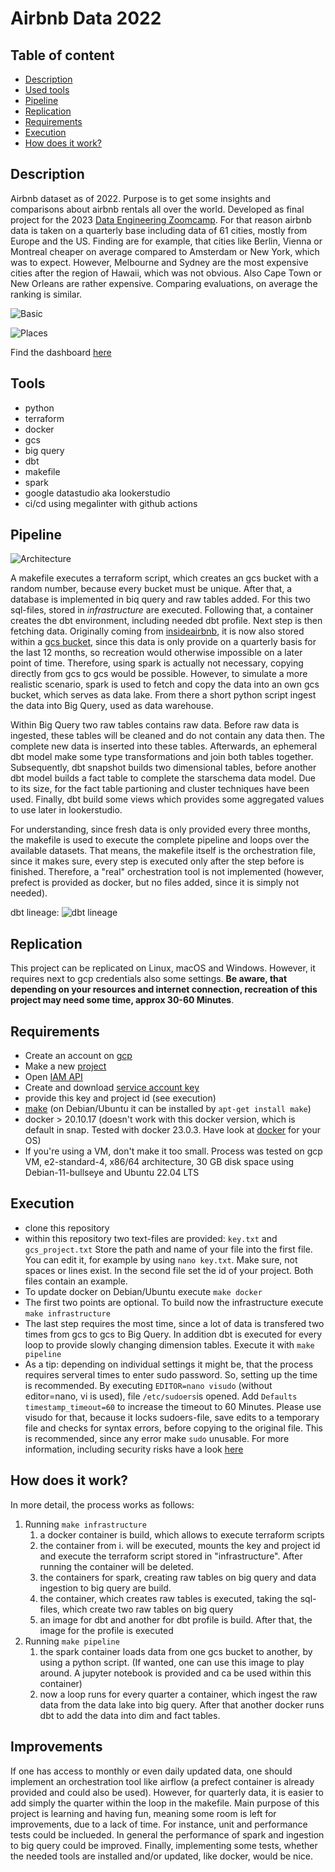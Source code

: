 # Airbnb Data 2022

## Table of content
 * [Description](#item-one)
 * [Used tools](#item-two)
 * [Pipeline](#item-three)
 * [Replication](#item-four)
 * [Requirements](#item-five)
 * [Execution](#item-six)
 * [How does it work?](#item-seven)

<!-- headings -->
<a id="item-one"></a>
## Description
Airbnb dataset as of 2022. Purpose is to get some insights and comparisons about airbnb rentals all over the world. Developed as final project for the 2023 [Data Engineering Zoomcamp](https://github.com/DataTalksClub/data-engineering-zoomcamp). For that reason airbnb data is taken on a quarterly base including data of 61 cities, mostly from Europe and the US. Finding are for example, that cities like Berlin, Vienna or Montreal cheaper on average compared to Amsterdam or New York, which was to expect. However, Melbourne and Sydney are the most expensive cities after the region of Hawaii, which was not obvious. Also Cape Town or New Orleans are rather expensive. Comparing evaluations, on average the ranking is similar.

![Basic](/graphic/basic.png)

![Places](/graphic/places.png)

Find the dashboard [here](https://lookerstudio.google.com/reporting/aca79280-10a6-416f-b3fe-c19d17f64bc5/page/2TtLD)
 
<a id="item-two"></a>
## Tools
 * python
 * terraform
 * docker
 * gcs
 * big query
 * dbt
 * makefile
 * spark
 * google datastudio aka lookerstudio
 * ci/cd using megalinter with github actions
 
<a id="item-three"></a>
## Pipeline
![Architecture](/graphic/architecture.png)

A makefile executes a terraform script, which creates an gcs bucket with a random number, because every bucket must be unique. After that, a database is implemented in biq query and raw tables added. For this two sql-files, stored in *infrastructure* are executed. Following that, a container creates the dbt environment, including needed dbt profile.
Next step is then fetching data. Originally coming from [insideairbnb](http://insideairbnb.com), it is now also stored within a [gcs bucket](https://storage.googleapis.com/airbnb_data_2022/), since this data is only provide on a quarterly basis for the last 12 months, so recreation would otherwise impossible on a later point of time. Therefore, using spark is actually not necessary, copying directly from gcs to gcs would be possible. However, to simulate a more realistic scenario, spark is used to fetch and copy the data into an own gcs bucket, which serves as data lake. From there a short python script ingest the data into Big Query, used as data warehouse.

Within Big Query two raw tables contains raw data. Before raw data is ingested, these tables will be cleaned and do not contain any data then. The complete new data is inserted into these tables. Afterwards, an ephemeral dbt model make some type transformations and join both tables together. Subsequently, dbt snapshot builds two dimensional tables, before another dbt model builds a fact table to complete the starschema data model. Due to its size, for the fact table partioning and cluster techniques have been used. Finally, dbt build some views which provides some aggregated values to use later in lookerstudio.

For understanding, since fresh data is only provided every three months, the makefile is used to execute the complete pipeline and loops over the available datasets. That means, the makefile itself is the orchestration file, since it makes sure, every step is executed only after the step before is finished. Therefore, a "real" orchestration tool is not implemented (however, prefect is provided as docker, but no files added, since it is simply not needed).

dbt lineage: 
![dbt lineage](/graphic/dbt.png)

<a id="item-four"></a>
## Replication
This project can be replicated on Linux, macOS and Windows. However, it requires next to gcp credentials also some settings. **Be aware, that depending on your resources and internet connection, recreation of this project may need some time, approx 30-60 Minutes**.

<a id="item-five"></a>
## Requirements
  * Create an account on [gcp](https://console.cloud.google.com)
  * Make a new [project](https://cloud.google.com/resource-manager/docs/creating-managing-projects)
  * Open [IAM API](https://console.cloud.google.com/flows/enableapi?apiid=iam.googleapis.com&redirect=https://console.cloud.google.com)
  * Create and download [service account key](https://cloud.google.com/iam/docs/keys-create-delete)
  * provide this key and project id (see execution)
  * [make](https://www.gnu.org/software/make/) (on Debian/Ubuntu it can be installed by `apt-get install make`)
  * docker > 20.10.17 (doesn't work with this docker version, which is default in snap. Tested with docker 23.0.3. Have look at [docker](https://docs.docker.com/engine/install/) for your OS)
  * If you're using a VM, don't make it too small. Process was tested on gcp VM, e2-standard-4, x86/64 architecture, 30 GB disk space using Debian-11-bullseye and Ubuntu 22.04 LTS
    
<a id="item-six"></a>
## Execution
 * clone this repository
 * within this repository two text-files are provided: `key.txt` and `gcs_project.txt` Store the path and name of your file into the first file. You can edit it, for example by using `nano key.txt`. Make sure, not spaces or lines exist. In the second file set the id of your project. Both files contain an example.
 * To update docker on Debian/Ubuntu execute `make docker`
 * The first two points are optional. To build now the infrastructure execute `make infrastructure`
 * The last step requires the most time, since a lot of data is transfered two times from gcs to gcs to Big Query. In addition dbt is executed for every loop to provide slowly changing dimension tables. Execute it with `make pipeline`
 * As a tip: depending on individual settings it might be, that the process requires serveral times to enter sudo password. So, setting up the time is recommended. By executing `EDITOR=nano visudo` (without editor=nano, vi is used), file `/etc/sudoers`is opened. Add `Defaults timestamp_timeout=60` to increase the timeout to 60 Minutes. Please use visudo for that, because it locks sudoers-file, save edits to a temporary file and checks for syntax errors, before copying to the original file. This is recommended, since any error make `sudo` unusable. For more information, including security risks have a look [here](https://wiki.archlinux.org/title/sudo)

 <a id="item-seven"></a>
## How does it work?
In more detail, the process works as follows:

1. Running `make infrastructure`
    1. a docker container is build, which allows to execute terraform scripts
    2. the container from i. will be executed, mounts the key and project id and execute the terraform script stored in "infrastructure". After running the container will be deleted.
    3. the containers for spark, creating raw tables on big query and data ingestion to big query are build.
    4. the container, which creates raw tables is executed, taking the sql-files, which create two raw tables on big query
    5. an image for dbt and another for dbt profile is build. After that, the image for the profile is executed
2. Running `make pipeline`
    1. the spark container loads data from one gcs bucket to another, by using a python script. (If wanted, one can use this image to play around. A jupyter notebook is provided and ca be used within this container)
    2. now a loop runs for every quarter a container, which ingest the raw data from the data lake into big query. After that another docker runs dbt to add the data into dim and fact tables.

 <a id="item-eight"></a>
 ## Improvements
 If one has access to monthly or even daily updated data, one should implement an orchestration tool like airflow (a prefect container is already provided and could also be used). However, for quarterly data, it is easier to add simply the quarter within the loop in the makefile. Main purpose of this project is learning and having fun, meaning some room is left for improvements, due to a lack of time. For instance, unit and performance tests could be inclueded. In general the performance of spark and ingestion to big query could be improved. Finally, implementing some tests, whether the needed tools are installed and/or updated, like docker, would be nice.   